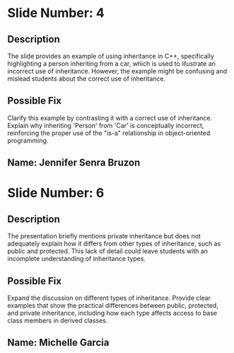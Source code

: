 # Slide Number: 4

## Description
The slide provides an example of using inheritance in C++, specifically highlighting a person inheriting from a car, which is used to illustrate an incorrect use of inheritance. However, the example might be confusing and mislead students about the correct use of inheritance.

## Possible Fix
Clarify this example by contrasting it with a correct use of inheritance. Explain why inheriting 'Person' from 'Car' is conceptually incorrect, reinforcing the proper use of the "is-a" relationship in object-oriented programming.

## Name: Jennifer Senra Bruzon

# Slide Number: 6

## Description
The presentation briefly mentions private inheritance but does not adequately explain how it differs from other types of inheritance, such as public and protected. This lack of detail could leave students with an incomplete understanding of inheritance types.

## Possible Fix
Expand the discussion on different types of inheritance. Provide clear examples that show the practical differences between public, protected, and private inheritance, including how each type affects access to base class members in derived classes.

## Name: Michelle Garcia